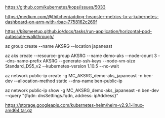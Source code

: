 https://github.com/kubernetes/kops/issues/5033


https://medium.com/@fhitchen/adding-heapster-metrics-to-a-kubernetes-dashboard-on-arm-with-rbac-7758162c269f


https://k8smeetup.github.io/docs/tasks/run-application/horizontal-pod-autoscale-walkthrough/

az group create --name AKSRG --location japaneast

az aks create --resource-group AKSRG --name demo-aks --node-count 3 --dns-name-prefix AKSRG --generate-ssh-keys --node-vm-size Standard_DS5_v2 --kubernetes-version 1.10.5 --no-wait


az network public-ip create -g MC_AKSRG_demo-aks_japaneast -n ben-dev --allocation-method static --dns-name ben-public-ip

az network public-ip show -g MC_AKSRG_demo-aks_japaneast -n ben-dev  --query "{fqdn: dnsSettings.fqdn, address: ipAddress}"

https://storage.googleapis.com/kubernetes-helm/helm-v2.9.1-linux-amd64.tar.gz
